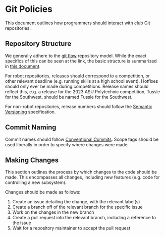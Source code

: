 # Git Policies

This document outlines how programmers should interact with club Git repositories.

## Repository Structure 

We generally adhere to the [git flow](https://nvie.com/posts/a-successful-git-branching-model/) repository model. While the exact specifics of this can be seen at the link, the basic structure is summarized in [this document](https://nvie.com/files/Git-branching-model.pdf). 

For robot repositories, releases should correspond to a competition, or other relevant deadline (e.g. running skills at a high school event). Hotfixes should only ever be made during competitions. Release names should reflect this, e.g. a release for the 2023 ASU Polytechnic competition, Tussle for the Southwest, should be named Tussle for the Southwest.

For non-robot repositories, release numbers should follow the [Semantic Versioning](https://semver.org) specification.

## Commit Naming 

Commit names should follow [Conventional Commits](https://www.conventionalcommits.org/en/v1.0.0/). Scope tags should be used liberally in order to specify where changes were made.

## Making Changes

This section outlines the process by which changes to the code should be made. This encompasses all changes, including new features (e.g. code for controlling a new subsystem).

Changes should be made as follows:
1. Create an issue detailing the change, with the relevant label(s)
2. Create a branch off of the relevant branch for the specific issue
3. Work on the changes in the new branch
4. Create a pull request into the relevant branch, including a reference to the issue 
5. Wait for a repository maintainer to accept the pull request

